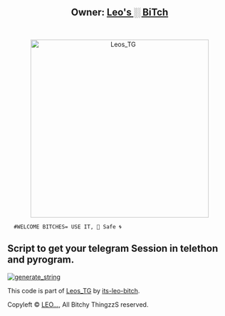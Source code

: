 <h2 align="center"><b>Owner: <a href="https://t.me/InlineLeosbot">Leo's ░ BiTch</a></b></h2>

<br>

<p align="center">

   <p align="center"><a href="https://github.com/wonkru-bot/my-vertion-of-Userge-x"><img src="https://telegra.ph/file/e76d40ed899c2abd87209.jpg" alt="Leos_TG" width=400px></a>
  
      
      #WELCOME BITCHES= USE IT, 💯 Safe 🌀

## Script to get your telegram Session in telethon and pyrogram.

<a href="https://replit.com/@Leo7bitch/Session-string-4-Bitches#main.py"><img src="https://img.shields.io/badge/run-string__session.py-blue?style=for-the-badge&logo=repl.it" alt="generate_string" /></a>

This code is part of [Leos_TG](https://github.com/wonkru-bot/Session-string-4-Bitches) by [its-leo-bitch](https://github.com/its-leo-bitch).

Copyleft © [LEO...](https://t.me/InlineLeosbot),  All Bitchy ThingzzS reserved.
